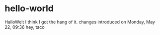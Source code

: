 # hello-world
HalloWelt
I think I got the hang of it.
changes introduced on Monday, May 22, 09:36
hey, taco
